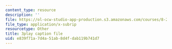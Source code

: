 ```yaml
---
content_type: resource
description: ''
file: https://ol-ocw-studio-app-production.s3.amazonaws.com/courses/8-20-introduction-to-special-relativity-january-iap-2021/e839f71a7d4a51ab8d4fdab119b741d7_S1CREXGfvE.vtt
file_type: application/x-subrip
resourcetype: Other
title: 3play caption file
uid: e839f71a-7d4a-51ab-8d4f-dab119b741d7
---
```

